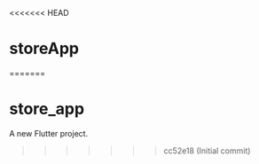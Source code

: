 <<<<<<< HEAD
# storeApp
=======
# store_app

A new Flutter project.
>>>>>>> cc52e18 (Initial commit)
